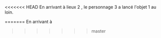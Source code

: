 <<<<<<< HEAD
En arrivant à lieux 2 , le personnage 3 a lancé l'objet 1 au loin.
 
=======
En arrivant à 
>>>>>>> master
